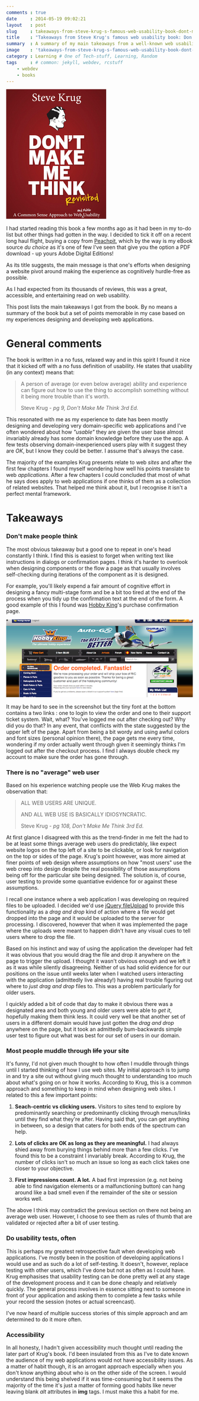 ```yaml
---
comments : true
date     : 2014-05-19 09:02:21
layout   : post
slug     : takeaways-from-steve-krug-s-famous-web-usability-book-dont-make-me-think
title    : "Takeaways from Steve Krug's famous web usability book: Don't Make Me Think"
summary  : A summary of my main takeaways from a well-known web usability book
image    : 'takeaways-from-steve-krug-s-famous-web-usability-book-dont-make-me-think/takeaways-from-steve-krug-s-famous-web-usability-book-dont-make-me-think.png'
category : Learning # One of Tech-stuff, Learning, Random
tags     : # common: jekyll, webdev, rcstuff
    - webdev
    - books
---
```


!["Don't Make Me Think by Steve Krug"](/img/posts/takeaways-from-steve-krug-s-famous-web-usability-book-dont-make-me-think/takeaways-from-steve-krug-s-famous-web-usability-book-dont-make-me-think.png "Don't Make Me Think by Steve Krug")

I had started reading this book a few months ago as it had been in my to-do list but other things had gotten in the way. I decided to tick it off on a recent long haul flight, buying a copy from [Peachpit][1], which by the way is my eBook source *du choice* as it's one of few I've seen that give you the option a PDF download - up yours Adobe Digital Editions!

As its title suggests, the main message is that one's efforts when designing a website pivot around making the experience as cognitively hurdle-free as possible.

As I had expected from its thousands of reviews, this was a great, accessible, and entertaining read on web usability. 

This post lists the main takeaways I got from the book. By no means a summary of the book but a set of points memorable in my case based on my experiences designing and developing web applications.

# General comments

The book is written in a no fuss, relaxed way and in this spirit I found it nice that it kicked off with a no fuss definition of usability. He states that usability (in any context) means that:

<blockquote>
  <p>A person of average (or even below average) ability and experience can figure out how to use the thing to accomplish something without it being more trouble than it's worth.</p>
  <footer>Steve Krug - <cite title="Source Title">pg 9, Don't Make Me Think 3rd Ed.</cite></footer>
</blockquote>

This resonated with me as my experience to date has been mostly designing and developing very domain-specific web applications and I've often wondered about how *"usable"* they are given the user base almost invariably already has some domain knowledge before they use the app. A few tests observing domain-inexperienced users play with it suggest they are *OK*, but I know they could be better. I assume that's always the case.

The majority of the examples Krug presents relate to web *sites* and after the first few chapters I found myself wondering how well his points translate to web *applications*. After a few chapters I could concluded that most of what he says does apply to web applications if one thinks of them as a collection of related websites. That helped me think about it, but I recognise it isn't a perfect mental framework.


# Takeaways

### Don't make people think
The most obvious takeaway but a good one to repeat in one's head constantly I think.
I find this is easiest to forget when writing text like instructions in dialogs or confirmation pages. I think it's harder to overlook when designing components or the flow a page as that usually involves self-checking during iterations of the component as it is designed. 

For example, you'll likely expend a fair amount of cognitive effort in designing a fancy multi-stage form and be a bit too tired at the end of the process when you tidy up the confirmation text at the end of the form.  A good example of this I found was [Hobby King][2]'s purchase confirmation page.

!["Hobby King Purchase Confirmation Page"](/img/posts/takeaways-from-steve-krug-s-famous-web-usability-book-dont-make-me-think/HK_confirmation_text.png "Hobby King Purchase Confirmation Page")

It may be hard to see in the screenshot but the tiny font at the bottom contains a two links : one to login to view the order and one to their support ticket system. Wait, what? You've logged me out after checking out? Why did you do that? In any event, that conflicts with the state suggested by the upper left of the page. Apart from being a bit wordy and using awful colors and font sizes (personal opinion there), the page gets me every time, wondering if my order actually went through given it seemingly thinks I'm logged out after the checkout process. I find I always double check my account to make sure the order has gone through.

### There is no "average" web user
Based on his experience watching people use the Web Krug makes the observation that:

<blockquote>
  <p>ALL WEB USERS ARE UNIQUE.</p>
  <p>AND ALL WEB USE IS BASICALLY IDIOSYNCRATIC.</p>
  <footer>Steve Krug - <cite title="Source Title">pg 108, Don't Make Me Think 3rd Ed.</cite></footer>
</blockquote>

At first glance I disagreed with this as the trend-finder in me felt the had to be at least some things average web users do predictably, like expect website logos on the top left of a site to be clickable, or look for navigation on the top or sides of the page. Krug's point however, was more aimed at finer points of web design where assumptions on how "most users" use the web creep into design despite the real possibility of those assumptions being off for the particular site being designed. The solution is, of course, user testing to provide some quantiative evidence for or against these assumptions.

I recall one instance where a web application I was developing on required files to be uploaded. I decided we'd use [jQuery fileUpload][3] to provide this functionality as a *drag and drop* kind of action where a file would get dropped into the page and it would be uploaded to the server for processing. I discovered, however that when it was implemented the page where the uploads were meant to happen didn't have any visual cues to tell users where to drop the file. 

Based on his instinct and way of using the application the developer had felt it was obvious that you would drag the file and drop it anywhere on the page to trigger the upload. I thought it wasn't obvious enough and we left it as it was while silently disagreeing. Neither of us had solid evidence for our positions on the issue until weeks later when I watched users interacting with the application (admittedly live already!) having real trouble figuring out where to *just drag and drop* files to. This was a problem particularly for older users. 

I quickly added a bit of code that day to make it obvious there was a designated area and both young and older users were able to *get it*, hopefully making them think less. It could very well be that another set of users in a different domain would have just gotten the *drag and drop* anywhere on the page, but it took an admittedly bum-backwards simple user test to figure out what was best for our set of users in our domain.

### Most people muddle through <strike>life</strike> your site

It's funny, I'd not given much thought to how often I muddle through things until I started thinking of how I use web sites. My initial approach is to jump in and try a site out without giving much thought to understanding too much about what's going on or how it works. According to Krug, this is a common approach and something to keep in mind when designing web sites. I related to this a few important points:

1. **Seach-centric vs clicking users.** Visitors to sites tend to explore by predominantly searching or predominantly clicking through menus/links until they find what they're after. Having said that, you can get anything in between, so a design that caters for both ends of the spectrum can help.

1. **Lots of clicks are OK as long as they are meaningful.** I had always shied away from burying things behind more than a few clicks. I've found this to be a constraint I invariably break. According to Krug, the number of clicks isn't so much an issue so long as each click takes one closer to your objective.

1. **First impressions count. A lot.** A bad first impression (e.g. not being able to find navigation elements or a malfunctioning button) can hang around like a bad smell even if the remainder of the site or session works well.

The above I think may contradict the previous section on there not being an average web user. However, I choose to see them as rules of thumb that are validated or rejected after a bit of user testing.

### Do usability tests, often
This is perhaps my greatest retrospective fault when developing web applications. I've mostly been in the position of developing applications I would use and as such do a lot of self-testing. It doesn't, however, replace testing with other users, which I've done but not as often as I could have. Krug emphasises that usability testing can be done pretty well at any stage of the development process and it can be done cheaply and relatively quickly. The general process involves in essence sitting next to someone in front of your application and asking them to complete a few tasks while your record the session (notes or actual screencast).

I've now heard of multiple success stories of this simple approach and am determined to do it more often.

### Accessibility
In all honesty, I hadn't given accessibility much thought until reading the later part of Krug's book. I'd been insulated from this as I've to date known the audience of my web applications would not have accessibility issues. As a matter of habit though, it is an arrogant approach especially when you don't know anything about who is on the other side of the screen. I would understand this being shelved if it was time-consuming but it seems the majority of the time it's just a matter of forming good habits like never leaving blank *alt* attributes in **img** tags. I must make this a habit for me.

[1]:http://www.peachpit.com
[2]:http://www.hobbyking.com
[3]:http://blueimp.github.io/jQuery-File-Upload/